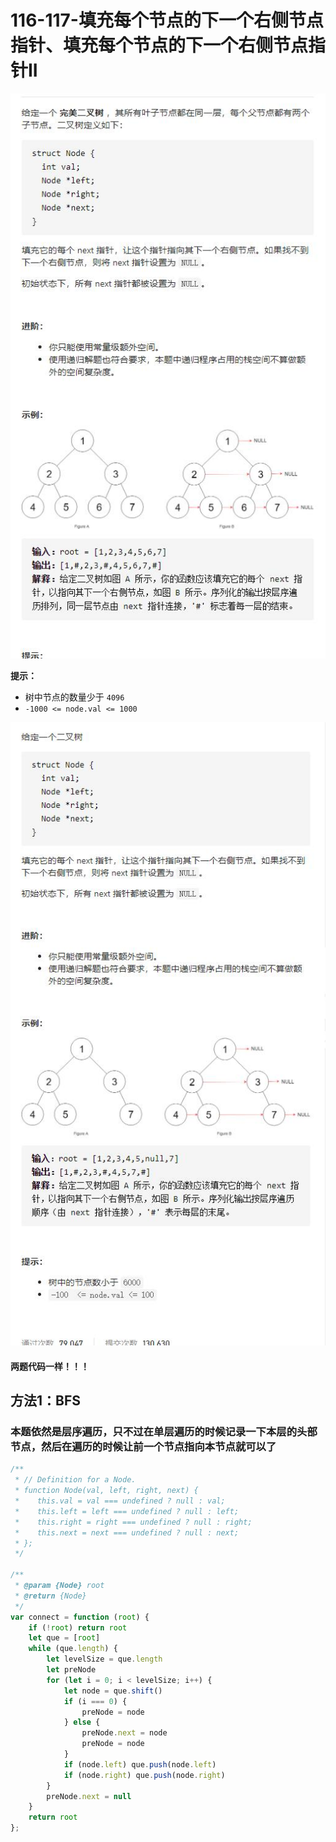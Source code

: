 # 116-117-填充每个节点的下一个右侧节点指针、填充每个节点的下一个右侧节点指针II

<img src="img/题目1.jpg" style="zoom:120%;" />

**提示：**

- 树中节点的数量少于 `4096`
- `-1000 <= node.val <= 1000`



<img src="img/题目2.jpg" style="zoom:120%;" />



#### 两题代码一样！！！

## 方法1：BFS

### 本题依然是层序遍历，只不过在单层遍历的时候记录一下本层的头部节点，然后在遍历的时候让前一个节点指向本节点就可以了

```js
/**
 * // Definition for a Node.
 * function Node(val, left, right, next) {
 *    this.val = val === undefined ? null : val;
 *    this.left = left === undefined ? null : left;
 *    this.right = right === undefined ? null : right;
 *    this.next = next === undefined ? null : next;
 * };
 */

/**
 * @param {Node} root
 * @return {Node}
 */
var connect = function (root) {
    if (!root) return root
    let que = [root]
    while (que.length) {
        let levelSize = que.length
        let preNode
        for (let i = 0; i < levelSize; i++) {
            let node = que.shift()
            if (i === 0) {
                preNode = node
            } else {
                preNode.next = node
                preNode = node
            }
            if (node.left) que.push(node.left)
            if (node.right) que.push(node.right)
        }
        preNode.next = null
    }
    return root
};
```

